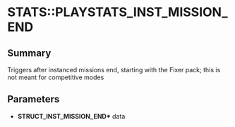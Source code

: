 # STATS::PLAYSTATS_INST_MISSION_END

## Summary
Triggers after instanced missions end, starting with the Fixer pack; this is not meant for competitive modes

## Parameters
* **STRUCT_INST_MISSION_END\*** data